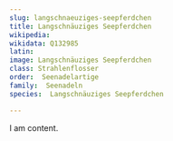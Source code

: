 ```yaml
---
slug: langschnaeuziges-seepferdchen
title: Langschnäuziges Seepferdchen
wikipedia: 
wikidata: Q132985
latin:
image: Langschnäuziges Seepferdchen
class: Strahlenflosser
order:  Seenadelartige
family:  Seenadeln
species:  Langschnäuziges Seepferdchen

---
```


I am content.
